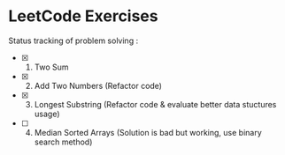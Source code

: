# LeetCode Exercises

Status tracking of problem solving : 
- [x] 1. Two Sum
- [x] 2. Add Two Numbers (Refactor code)
- [x] 3. Longest Substring (Refactor code & evaluate better data stuctures usage)
- [ ] 4. Median Sorted Arrays (Solution is bad but working, use binary search method)